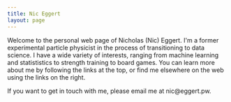 ```yaml
---
title: Nic Eggert
layout: page
---
```


Welcome to the personal web page of <span itemprop="givenName">Nicholas</span> (<span itemprop="alternateName">Nic</span>) <span itemprop="familyName">Eggert</span>. I'm a former experimental particle physicist in the process of transitioning to data science. I have a wide variety of interests, ranging from machine learning and statististics to strength training to board games. You can learn more about me by following the links at the top, or find me elsewhere on the web using the links on the right.

If you want to get in touch with me, please email me at nic<span style="display: none">nospam</span>@eggert.pw.
